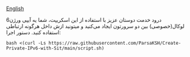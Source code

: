 [English](https://github.com/ParsaKSH/Create-Private-IPv6-with-Sit/blob/main/README.md)



درود خدمت دوستان عزیز
با استفاده از این اسکریپت، شما یه آیپی ورژن6 لوکال(خصوصی) بین دو سرورتون ایجاد می‌کنید و میتونید ازش داخل هرگونه ارتباطی استفاده کنید.
دستور اجرا:


```
bash <(curl -Ls https://raw.githubusercontent.com/ParsaKSH/Create-Private-IPv6-with-Sit/main/script.sh)
```
